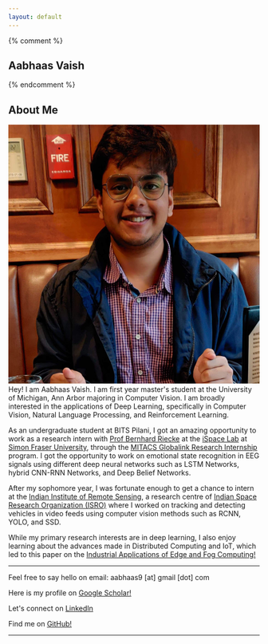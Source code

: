```yaml
---
layout: default
---
```

{% comment %} 
## Aabhaas Vaish
{% endcomment %} 
## About Me
<img class="profile-picture" src="av_new.jpg">
Hey! I am Aabhaas Vaish. I am first year master's student at the University of Michigan, Ann Arbor majoring in Computer Vision. I am broadly interested in the applications of Deep Learning, specifically in Computer Vision, Natural Language Processing, and Reinforcement Learning.

As an undergraduate student at BITS Pilani, I got an amazing opportunity to work as a research intern with [Prof Bernhard Riecke](http://ispace.iat.sfu.ca/riecke/) at the [iSpace Lab](http://ispace.iat.sfu.ca/) at [Simon Fraser University](http://www.sfu.ca/), through the [MITACS Globalink Research Internship](https://www.mitacs.ca/en/programs/globalink/globalink-research-internship) program. I got the opportunity to work on emotional state recognition in EEG signals using different deep neural networks such as LSTM Networks, hybrid CNN-RNN Networks, and Deep Belief Networks.

After my sophomore year, I was fortunate enough to get a chance to intern at the [Indian Institute of Remote Sensing](https://www.iirs.gov.in/), a research centre of [Indian Space Research Organization (ISRO)](https://www.isro.gov.in/) where I worked on tracking and detecting vehicles in video feeds using computer vision methods such as RCNN, YOLO, and SSD.

While my primary research interests are in deep learning, I also enjoy learning about the advances made in Distributed Computing and IoT, which led to this paper on the [Industrial Applications of Edge and Fog Computing!](https://arxiv.org/abs/1912.00595)

---
Feel free to say hello on email: aabhaas9 [at] gmail [dot] com

Here is my profile on [Google Scholar!](https://scholar.google.com/citations?user=RZFBI7sAAAAJ&hl=en)

Let's connect on [LinkedIn](https://www.linkedin.com/in/aabhaas-vaish/)

Find me on [GitHub!](https://github.com/aabhaas-vaish/)

---
